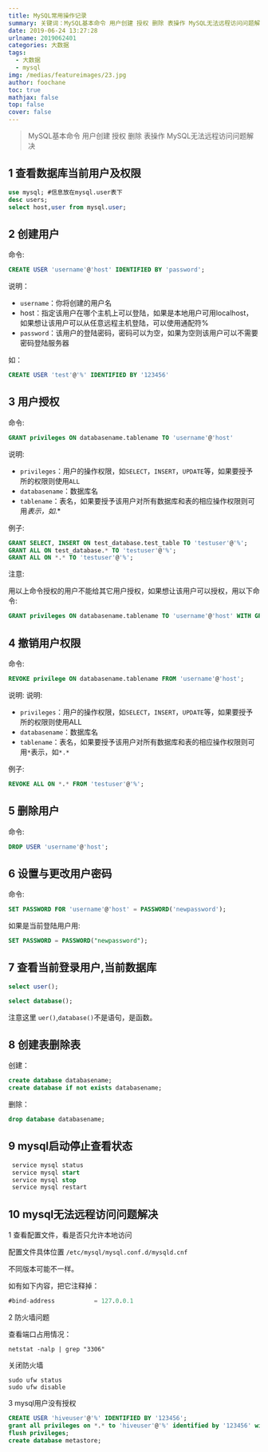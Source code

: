 ```yaml
---
title: MySQL常用操作记录
summary: 关键词：MySQL基本命令 用户创建 授权 删除 表操作 MySQL无法远程访问问题解决
date: 2019-06-24 13:27:28
urlname: 2019062401
categories: 大数据
tags:
  - 大数据
  - mysql
img: /medias/featureimages/23.jpg
author: foochane
toc: true
mathjax: false
top: false
cover: false
---
```


<!-- 
文章作者：[foochane](https://foochane.cn/) 
</br>
原文链接：[https://foochane.cn/article/2019062401.html](https://foochane.cn/article/2019062401.html)  
-->

>MySQL基本命令 用户创建 授权 删除 表操作 MySQL无法远程访问问题解决


## 1 查看数据库当前用户及权限

```sql
use mysql; #信息放在mysql.user表下
desc users;
select host,user from mysql.user;
```

## 2 创建用户
命令:

```sql
CREATE USER 'username'@'host' IDENTIFIED BY 'password';

```

说明：
- `username`：你将创建的用户名
- host：指定该用户在哪个主机上可以登陆，如果是本地用户可用localhost，如果想让该用户可以从任意远程主机登陆，可以使用通配符%
- `password`：该用户的登陆密码，密码可以为空，如果为空则该用户可以不需要密码登陆服务器

如：
```sql
CREATE USER 'test'@'%' IDENTIFIED BY '123456'

```

## 3 用户授权
命令:
```sql
GRANT privileges ON databasename.tablename TO 'username'@'host'

```

说明:
- `privileges`：用户的操作权限，如`SELECT`，`INSERT`，`UPDATE`等，如果要授予所的权限则使用`ALL`
- `databasename`：数据库名
- `tablename`：表名，如果要授予该用户对所有数据库和表的相应操作权限则可用*表示，如*.*

例子:
```sql
GRANT SELECT, INSERT ON test_database.test_table TO 'testuser'@'%';
GRANT ALL ON test_database.* TO 'testuser'@'%';
GRANT ALL ON *.* TO 'testuser'@'%';
```

注意:

用以上命令授权的用户不能给其它用户授权，如果想让该用户可以授权，用以下命令:
```sql
GRANT privileges ON databasename.tablename TO 'username'@'host' WITH GRANT OPTION;

```

## 4 撤销用户权限
命令:
```sql
REVOKE privilege ON databasename.tablename FROM 'username'@'host';

```

说明:
说明:
- `privileges`：用户的操作权限，如`SELECT`，`INSERT`，`UPDATE`等，如果要授予所的权限则使用ALL
- `databasename`：数据库名
- `tablename`：表名，如果要授予该用户对所有数据库和表的相应操作权限则可用`*`表示，如`*.*`

例子:
```sql
REVOKE ALL ON *.* FROM 'testuser'@'%';

```

## 5 删除用户
命令:
```sql
DROP USER 'username'@'host';

```

## 6 设置与更改用户密码
命令:
```sql
SET PASSWORD FOR 'username'@'host' = PASSWORD('newpassword');

```

如果是当前登陆用户用:
```sql
SET PASSWORD = PASSWORD("newpassword");

```

## 7 查看当前登录用户,当前数据库

```sql
select user();

select database();

```
注意这里 `uer()`,`database()`不是语句，是函数。


## 8 创建表删除表
创建：
```sql
create database databasename;
create database if not exists databasename;

```

删除：
```sql
drop database databasename;

```


## 9 mysql启动停止查看状态
```sql
 service mysql status
 service mysql start
 service mysql stop
 service mysql restart
 ```
 
 
## 10 mysql无法远程访问问题解决

1 查看配置文件，看是否只允许本地访问

配置文件具体位置 `/etc/mysql/mysql.conf.d/mysqld.cnf`

不同版本可能不一样。

如有如下内容，把它注释掉：
```sql
#bind-address           = 127.0.0.1

```

2 防火墙问题

查看端口占用情况：
```shell
netstat -nalp | grep "3306"

```

关闭防火墙
```shell
sudo ufw status
sudo ufw disable

```

3 mysql用户没有授权
```sql
CREATE USER 'hiveuser'@'%' IDENTIFIED BY '123456';
grant all privileges on *.* to 'hiveuser'@'%' identified by '123456' with grant option; 
flush privileges;
create database metastore;

```

